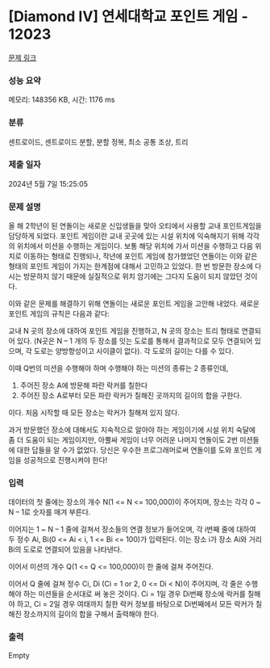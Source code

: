 # [Diamond IV] 연세대학교 포인트 게임 - 12023 

[문제 링크](https://www.acmicpc.net/problem/12023) 

### 성능 요약

메모리: 148356 KB, 시간: 1176 ms

### 분류

센트로이드, 센트로이드 분할, 분할 정복, 최소 공통 조상, 트리

### 제출 일자

2024년 5월 7일 15:25:05

### 문제 설명

<p>올 해 2학년이 된 연돌이는 새로운 신입생들을 맞아 오티에서 사용할 교내 포인트게임을 담당하게 되었다. 포인트 게임이란 교내 곳곳에 있는 시설 위치에 익숙해지기 위해 각각의 위치에서 미션을 수행하는 게임이다. 보통 해당 위치에 가서 미션을 수행하고 다음 위치로 이동하는 형태로 진행되나, 작년에 포인트 게임에 참가했었던 연돌이는 이와 같은 형태의 포인트 게임이 가지는 한계점에 대해서 고민하고 있었다. 한 번 방문한 장소에 다시는 방문하지 않기 때문에 실질적으로 위치 암기에는 그다지 도움이 되지 않았던 것이다.</p>

<p>이와 같은 문제를 해결하기 위해 연돌이는 새로운 포인트 게임을 고안해 내었다. 새로운 포인트 게임의 규칙은 다음과 같다:</p>

<p>교내 N 곳의 장소에 대하여 포인트 게임을 진행하고, N 곳의 장소는 트리 형태로 연결되어 있다. (N곳은 N – 1 개의 두 장소를 잇는 도로를 통해서 결과적으로 모두 연결되어 있으며, 각 도로는 양방향성이고 사이클이 없다). 각 도로의 길이는 다를 수 있다.</p>

<p>이때 Q번의 미션을 수행해야 하며 수행해야 하는 미션의 종류는 2 종류인데,</p>

<ol>
	<li>주어진 장소 A에 방문해 파란 락커를 칠한다</li>
	<li>주어진 장소 A로부터 모든 파란 락커가 칠해진 곳까지의 길이의 합을 구한다.</li>
</ol>

<p>이다. 처음 시작할 때 모든 장소는 락커가 칠해져 있지 않다.</p>

<p>과거 방문했던 장소에 대해서도 지속적으로 알아야 하는 게임이기에 시설 위치 숙달에 좀 더 도움이 되는 게임이지만, 아뿔싸 게임이 너무 어려운 나머지 연돌이도 2번 미션들에 대한 답들을 알 수가 없었다. 당신은 우수한 프로그래머로써 연돌이를 도와 포인트 게임을 성공적으로 진행시켜야 한다!</p>

### 입력 

 <p>데이터의 첫 줄에는 장소의 개수 N(1 <= N <= 100,000)이 주어지며, 장소는 각각 0 ~ N – 1로 숫자를 매겨 부른다.</p>

<p>이어지는 1 ~ N – 1 줄에 걸쳐서 장소들의 연결 정보가 들어오며, 각 i번째 줄에 대하여 두 정수 Ai, Bi(0 <= Ai < i, 1 <= Bi <= 100)가 입력된다. 이는 장소 i가 장소 Ai와 거리 Bi의 도로로 연결되어 있음을 나타낸다.</p>

<p>이어서 미션의 개수 Q(1 <= Q <= 100,000)이 한 줄에 걸쳐 주어진다.</p>

<p>이어서 Q 줄에 걸쳐 정수 Ci, Di (Ci = 1 or 2, 0 <= Di < N)이 주어지며, 각 줄은 수행해야 하는 미션들을 순서대로 써 놓은 것이다. Ci = 1일 경우 Di번째 장소에 락커를 칠해야 하고, Ci = 2일 경우 여태까지 칠한 락커 정보를 바탕으로 Di번째에서 모든 락커가 칠해진 장소까지의 길이의 합을 구해서 출력해야 한다.</p>

### 출력 

 Empty

